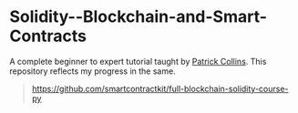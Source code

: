 # Solidity--Blockchain-and-Smart-Contracts
A complete beginner to expert tutorial taught by [Patrick Collins](https://github.com/PatrickAlphaC). This repository reflects my progress in the same.
> https://github.com/smartcontractkit/full-blockchain-solidity-course-py

